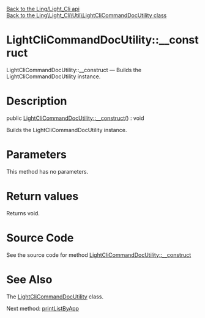 [Back to the Ling/Light_Cli api](https://github.com/lingtalfi/Light_Cli/blob/master/doc/api/Ling/Light_Cli.md)<br>
[Back to the Ling\Light_Cli\Util\LightCliCommandDocUtility class](https://github.com/lingtalfi/Light_Cli/blob/master/doc/api/Ling/Light_Cli/Util/LightCliCommandDocUtility.md)


LightCliCommandDocUtility::__construct
================



LightCliCommandDocUtility::__construct — Builds the LightCliCommandDocUtility instance.




Description
================


public [LightCliCommandDocUtility::__construct](https://github.com/lingtalfi/Light_Cli/blob/master/doc/api/Ling/Light_Cli/Util/LightCliCommandDocUtility/__construct.md)() : void




Builds the LightCliCommandDocUtility instance.




Parameters
================

This method has no parameters.


Return values
================

Returns void.








Source Code
===========
See the source code for method [LightCliCommandDocUtility::__construct](https://github.com/lingtalfi/Light_Cli/blob/master/Util/LightCliCommandDocUtility.php#L29-L32)


See Also
================

The [LightCliCommandDocUtility](https://github.com/lingtalfi/Light_Cli/blob/master/doc/api/Ling/Light_Cli/Util/LightCliCommandDocUtility.md) class.

Next method: [printListByApp](https://github.com/lingtalfi/Light_Cli/blob/master/doc/api/Ling/Light_Cli/Util/LightCliCommandDocUtility/printListByApp.md)<br>

